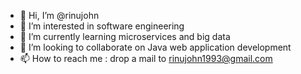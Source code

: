 - 👋 Hi, I’m @rinujohn
- 👀 I’m interested in software engineering
- 🌱 I’m currently learning microservices and big data
- 💞️ I’m looking to collaborate on Java web application development
- 📫 How to reach me : drop a mail to rinujohn1993@gmail.com

<!---
rinujohn/rinujohn is a ✨ special ✨ repository because its `README.md` (this file) appears on your GitHub profile.
You can click the Preview link to take a look at your changes.
--->
